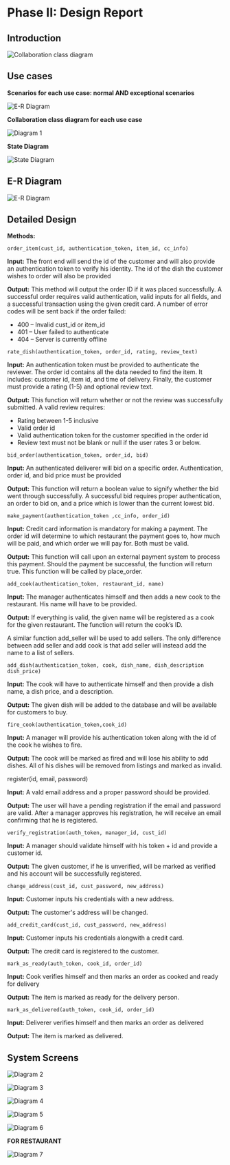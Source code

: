 # Phase II: Design Report 

## Introduction

![Collaboration class diagram](img/case.png)

## Use cases

**Scenarios for each use case: normal AND exceptional scenarios**

![E-R Diagram](img/image008.png)

**Collaboration class diagram for each use case**

![Diagram 1](img/image001.png)

**State Diagram**

![State Diagram](img/state_diagram.png)

## E-R Diagram

![E-R Diagram](img/image009.jpg)

## Detailed Design

**Methods:**

`order_item(cust_id, authentication_token, item_id, cc_info)`

**Input:** The front end will send the id of the customer and will also provide an authentication token to verify his identity. The id of the dish the customer wishes to order will also be provided

**Output:** This method will output the order ID if it was placed successfully. A successful order requires valid authentication, valid inputs for all fields, and a successful transaction using the given credit card. A number of error codes will be sent back if the order failed:

 * 400 – Invalid cust_id or item_id
 * 401 – User failed to authenticate
 * 404 – Server is currently offline

`rate_dish(authentication_token, order_id, rating, review_text)`

**Input:** An authentication token must be provided to authenticate the reviewer. The order id contains all the data needed to find the item. It includes: customer id, item id, and time of delivery. Finally, the customer must provide a rating (1-5) and optional review text.

**Output:** This function will return whether or not the review was successfully submitted. A valid review requires: 


* Rating between 1-5 inclusive
* Valid order id
* Valid authentication token for the customer specified in the order id
* Review text must not be blank or null if the user rates 3 or below.


`bid_order(authentication_token, order_id, bid)`

**Input:** An authenticated deliverer will bid on a specific order. Authentication, order id, and bid price must be provided

**Output:** This function will return a boolean value to signify whether the bid went through successfully. A successful bid requires proper authentication, an order to bid on, and a price which is lower than the current lowest bid. 

`make_payment(authentication_token ,cc_info, order_id)`

**Input:** Credit card information is mandatory for making a payment. The order id will determine to which restaurant the payment goes to, how much will be paid, and which order we will pay for. Both must be valid.

**Output:** This function will call upon an external payment system to process this payment. Should the payment be successful, the function will return true. This function will be called by place_order.

`add_cook(authentication_token, restaurant_id, name)`

**Input:** The manager authenticates himself and then adds a new cook to the restaurant. His name will have to be provided.

**Output:** If everything is valid, the given name will be registered as a cook for the given restaurant. The function will return the cook’s ID.

A similar function add_seller will be used to add sellers. The only difference between add seller and add cook is that add seller will instead add the name to a list of sellers.

`add_dish(authentication_token, cook, dish_name, dish_description dish_price)`

**Input:** The cook will have to authenticate himself and then provide a dish name, a dish price, and a description.

**Output:** The given dish will be added to the database and will be available for customers to buy.

`fire_cook(authentication_token,cook_id)`

**Input:** A manager will provide his authentication token along with the id of the cook he wishes to fire.

**Output:** The cook will be marked as fired and will lose his ability to add dishes. All of his dishes will be removed from listings and marked as invalid.

register(id, email, password)

**Input:**  A vald email address and a proper password should be provided. 

**Output:** The user will have a pending registration if the email and password are valid. After a manager approves his registration, he will receive an email confirming that he is registered.

`verify_registration(auth_token, manager_id, cust_id)`

**Input:**  A manager should validate himself with his token + id and provide a customer id.

**Output:** The given customer, if he is unverified, will be marked as verified and his account will be successfully registered.

`change_address(cust_id, cust_password, new_address)`

**Input:**  Customer inputs his credentials with a new address.

**Output:** The customer's address will be changed.

`add_credit_card(cust_id, cust_password, new_address)`

**Input:**  Customer inputs his credentials  alongwith a  credit card.

**Output:** The credit card is registered to the customer.

`mark_as_ready(auth_token, cook_id, order_id)`

**Input:**  Cook verifies himself and then marks an order as cooked and ready for delivery

**Output:** The item is marked as ready for the delivery person.

`mark_as_delivered(auth_token, cook_id, order_id)`

**Input:**  Deliverer verifies himself and then marks an order as delivered

**Output:** The item is marked as delivered.

## System Screens

![Diagram 2](img/image002.png)

![Diagram 3](img/image003.png)

![Diagram 4](img/image004.png)

![Diagram 5](img/image005.png)

![Diagram 6](img/image006.png)

**FOR RESTAURANT**

![Diagram 7](img/image007.png)
